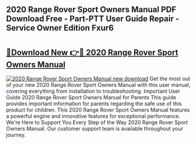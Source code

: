 ## 2020 Range Rover Sport Owners Manual PDF Download Free - Part-PTT User Guide Repair - Service Owner Edition Fxur6

# <h2><a href="http://bc15738.oget.top/?id=2020+Range+Rover+Sport+Owners+Manual">🔗Download New 👉🔴 2020 Range Rover Sport Owners Manual</a></h2>

[![2020 Range Rover Sport Owners Manual new download](https://i.imgur.com/5g1atiW.png)](http://bc15738.oget.top/?id=2020+Range+Rover+Sport+Owners+Manual)
Get the most out of your new 2020 Range Rover Sport Owners Manual with this user manual, covering everything from installation to troubleshooting. Important User Guide 2020 Range Rover Sport Owners Manual for Parents This guide provides important information for parents regarding the safe use of this product for children. This 2020 Range Rover Sport Owners Manual features a powerful engine and innovative features for exceptional performance. We're Here to Support You Every Step of the Way 2020 Range Rover Sport Owners Manual. Our customer support team is available throughout your journey.
